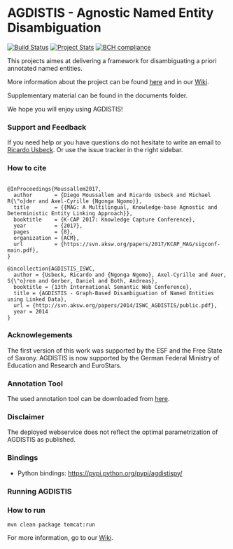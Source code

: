 # AGDISTIS - Agnostic Named Entity Disambiguation

[![Build Status](https://gitlab.com/aksw/AGDISTIS/badges/master/build.svg)](https://gitlab.com/aksw/AGDISTIS/pipelines)
[![Project Stats](https://www.openhub.net/p/AGDISTIS/widgets/project_thin_badge.gif)](https://www.ohloh.net/p/AGDISTIS)
[![BCH compliance](https://bettercodehub.com/edge/badge/AKSW/AGDISTIS)](https://bettercodehub.com/)


This projects aimes at delivering a framework for disambiguating a priori annotated named entities.

More information about the project can be found <a href="http://aksw.org/projects/AGDISTIS">here</a> and in our <a href="https://github.com/AKSW/AGDISTIS/wiki">Wiki</a>.

Supplementary material can be found in the documents folder.

We hope you will enjoy using AGDISTIS!

### Support and Feedback
If you need help or you have questions do not hesitate to write an email to  <a href="mailto:usbeck@informatik.uni-leipzig.de">Ricardo Usbeck</a>. Or use the issue tracker in the right sidebar.

### How to cite
```Tex

@InProceedings{Moussallem2017,
  author       = {Diego Moussallem and Ricardo Usbeck and Michael R{\"o}der and Axel-Cyrille {Ngonga Ngomo}},
  title        = {{MAG: A Multilingual, Knowledge-base Agnostic and Deterministic Entity Linking Approach}},
  booktitle    = {K-CAP 2017: Knowledge Capture Conference},
  year         = {2017},
  pages        = {8},
  organization = {ACM},
  url          = {https://svn.aksw.org/papers/2017/KCAP_MAG/sigconf-main.pdf},
}

@incollection{AGDISTIS_ISWC,
  author = {Usbeck, Ricardo and {Ngonga Ngomo}, Axel-Cyrille and Auer, S{\"o}ren and Gerber, Daniel and Both, Andreas},
  booktitle = {13th International Semantic Web Conference},
  title = {AGDISTIS - Graph-Based Disambiguation of Named Entities using Linked Data},
  url = {http://svn.aksw.org/papers/2014/ISWC_AGDISTIS/public.pdf},
  year = 2014
}
```

### Acknowlegements
The first version of this work was supported by the ESF and the Free State of Saxony.
AGDISTIS is now supported by the German Federal Ministry of Education and Research and EuroStars.


### Annotation Tool

The used annotation tool can be downloaded from <a href="https://github.com/RicardoUsbeck/QRTool">here</a>.

### Disclaimer

The deployed webservice does not reflect the optimal parametrization of AGDISTIS as published.

### Bindings
* Python bindings: https://pypi.python.org/pypi/agdistispy/

### Running AGDISTIS

### How to run
```
mvn clean package tomcat:run
```
For more information, go to our <a href="https://github.com/AKSW/AGDISTIS/wiki/3-Running-the-webservice">Wiki</a>.
